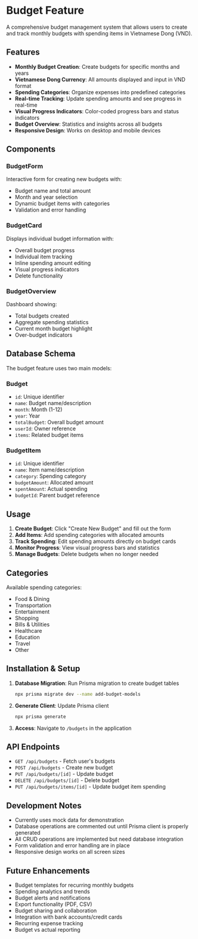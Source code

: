 # Budget Feature

A comprehensive budget management system that allows users to create and track monthly budgets with spending items in Vietnamese Dong (VND).

## Features

- **Monthly Budget Creation**: Create budgets for specific months and years
- **Vietnamese Dong Currency**: All amounts displayed and input in VND format
- **Spending Categories**: Organize expenses into predefined categories
- **Real-time Tracking**: Update spending amounts and see progress in real-time
- **Visual Progress Indicators**: Color-coded progress bars and status indicators
- **Budget Overview**: Statistics and insights across all budgets
- **Responsive Design**: Works on desktop and mobile devices

## Components

### BudgetForm

Interactive form for creating new budgets with:

- Budget name and total amount
- Month and year selection
- Dynamic budget items with categories
- Validation and error handling

### BudgetCard

Displays individual budget information with:

- Overall budget progress
- Individual item tracking
- Inline spending amount editing
- Visual progress indicators
- Delete functionality

### BudgetOverview

Dashboard showing:

- Total budgets created
- Aggregate spending statistics
- Current month budget highlight
- Over-budget indicators

## Database Schema

The budget feature uses two main models:

### Budget

- `id`: Unique identifier
- `name`: Budget name/description
- `month`: Month (1-12)
- `year`: Year
- `totalBudget`: Overall budget amount
- `userId`: Owner reference
- `items`: Related budget items

### BudgetItem

- `id`: Unique identifier
- `name`: Item name/description
- `category`: Spending category
- `budgetAmount`: Allocated amount
- `spentAmount`: Actual spending
- `budgetId`: Parent budget reference

## Usage

1. **Create Budget**: Click "Create New Budget" and fill out the form
2. **Add Items**: Add spending categories with allocated amounts
3. **Track Spending**: Edit spending amounts directly on budget cards
4. **Monitor Progress**: View visual progress bars and statistics
5. **Manage Budgets**: Delete budgets when no longer needed

## Categories

Available spending categories:

- Food & Dining
- Transportation
- Entertainment
- Shopping
- Bills & Utilities
- Healthcare
- Education
- Travel
- Other

## Installation & Setup

1. **Database Migration**: Run Prisma migration to create budget tables

   ```bash
   npx prisma migrate dev --name add-budget-models
   ```

2. **Generate Client**: Update Prisma client

   ```bash
   npx prisma generate
   ```

3. **Access**: Navigate to `/budgets` in the application

## API Endpoints

- `GET /api/budgets` - Fetch user's budgets
- `POST /api/budgets` - Create new budget
- `PUT /api/budgets/[id]` - Update budget
- `DELETE /api/budgets/[id]` - Delete budget
- `PUT /api/budgets/items/[id]` - Update budget item spending

## Development Notes

- Currently uses mock data for demonstration
- Database operations are commented out until Prisma client is properly generated
- All CRUD operations are implemented but need database integration
- Form validation and error handling are in place
- Responsive design works on all screen sizes

## Future Enhancements

- Budget templates for recurring monthly budgets
- Spending analytics and trends
- Budget alerts and notifications
- Export functionality (PDF, CSV)
- Budget sharing and collaboration
- Integration with bank accounts/credit cards
- Recurring expense tracking
- Budget vs actual reporting
